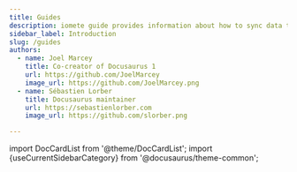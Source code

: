 ```yaml
---
title: Guides
description: iomete guide provides information about how to sync data to iomete 
sidebar_label: Introduction
slug: /guides
authors:
  - name: Joel Marcey
    title: Co-creator of Docusaurus 1
    url: https://github.com/JoelMarcey
    image_url: https://github.com/JoelMarcey.png
  - name: Sébastien Lorber
    title: Docusaurus maintainer
    url: https://sebastienlorber.com
    image_url: https://github.com/slorber.png

---
```


import DocCardList from '@theme/DocCardList';
import {useCurrentSidebarCategory} from '@docusaurus/theme-common';

<DocCardList items={useCurrentSidebarCategory().items.slice(1)}/>